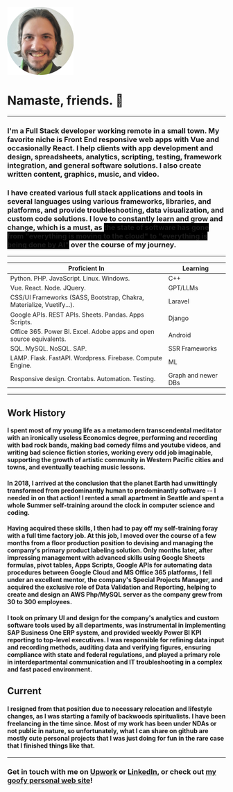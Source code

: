![avatar image adam](adamavatarcircle.png)
# Namaste, friends. 🙏

---

### I'm a Full Stack developer working remote in a small town. My favorite niche is Front End responsive web apps with Vue and occasionally React. I help clients with app development and design, spreadsheets, analytics, scripting, testing, framework integration, and general software solutions. I also create written content, graphics, music, and video.

### I have created various full stack applications and tools in several languages using various frameworks, libraries, and platforms, and provide troubleshooting, data visualization, and custom code solutions. I love to constantly learn and grow and change, which is a must, as <span style="background-color: black;">the state of software has gone from "everything is moving to the cloud" to "everything is being done by AI"</span> over the course of my journey.

---

| Proficient In | Learning |
| ------------- | ------------- |
| Python. PHP. JavaScript. Linux. Windows. | C++ |
| Vue. React. Node. JQuery. | GPT/LLMs |
| CSS/UI Frameworks (SASS, Bootstrap, Chakra, Materialize, Vuetify...). | Laravel |
| Google APIs. REST APIs. Sheets. Pandas. Apps Scripts. | Django |
| Office 365. Power BI. Excel. Adobe apps and open source equivalents. | Android |
| SQL. MySQL. NoSQL. SAP. | SSR Frameworks |
| LAMP. Flask. FastAPI. Wordpress. Firebase. Compute Engine. | ML |
| Responsive design. Crontabs. Automation. Testing. | Graph and newer DBs |

---

## Work History

#### I spent most of my young life as a metamodern transcendental meditator with an ironically useless Economics degree, performing and recording with bad rock bands, making bad comedy films and youtube videos, and writing bad science fiction stories, working every odd job imaginable, supporting the growth of artistic community in Western Pacific cities and towns, and eventually teaching music lessons.

#### In 2018, I arrived at the conclusion that the planet Earth had unwittingly transformed from predominantly human to predominantly software -- I needed in on that action! I rented a small apartment in Seattle and spent a whole Summer self-training around the clock in computer science and coding.

#### Having acquired these skills, I then had to pay off my self-training foray with a full time factory job. At this job, I moved over the course of a few months from a floor production position to devising and managing the company's primary product labeling solution. Only months later, after impressing management with advanced skills using Google Sheets formulas, pivot tables, Apps Scripts, Google APIs for automating data procedures between Google Cloud and MS Office 365 platforms, I fell under an excellent mentor, the company's Special Projects Manager, and acquired the exclusive role of Data Validation and Reporting, helping to create and design an AWS Php/MySQL server as the company grew from 30 to 300 employees. 

#### I took on primary UI and design for the company's analytics and custom software tools used by all departments, was instrumental in implementing SAP Business One ERP system, and provided weekly Power BI KPI reporting to top-level executives. I was responsible for refining data input and recording methods, auditing data and verifying figures, ensuring compliance with state and federal regulations, and played a primary role in interdepartmental communication and IT troubleshooting in a complex and fast paced environment.

## Current

#### I resigned from that position due to necessary relocation and lifestyle changes, as I was starting a family of backwoods spiritualists. I have been freelancing in the time since. Most of my work has been under NDAs or not public in nature, so unfortunately, what I can share on github are mostly cute personal projects that I was just doing for fun in the rare case that I finished things like that.

--- 

### **Get in touch with me on [Upwork](https://www.upwork.com/freelancers/~01527a09cdcfd75500) or [LinkedIn](https://www.linkedin.com/in/adam-loewen-3218ab48/), or check out [my goofy personal web site](https://steinunlimited.com/)!**
